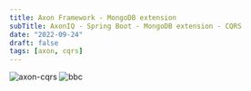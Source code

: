 ```yaml
---
title: Axon Framework - MongoDB extension
subTitle: AxonIQ - Spring Boot - MongoDB extension - CQRS  
date: "2022-09-24"
draft: false
tags: [axon, cqrs]
---
```


![axon-cqrs](/static/axon/axon-cqrs.jpg)
![bbc](/static/axon/bbc.jpg)


